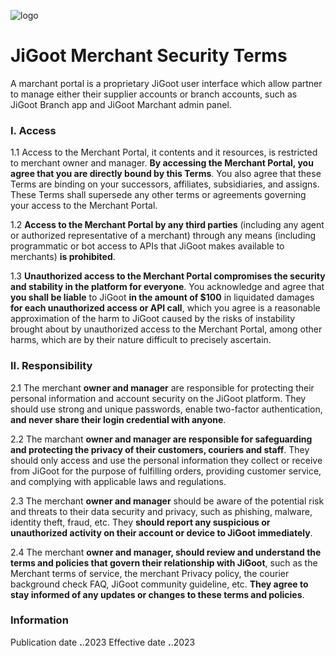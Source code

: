 ![logo]()

# JiGoot Merchant Security Terms


A marchant portal is a proprietary JiGoot user interface which allow partner to manage either their supplier accounts or branch accounts, such as JiGoot Branch app and JiGoot Marchant admin panel. 


### I. Access

1.1 Access to the Merchant Portal, it contents and it resources, is restricted to merchant owner and manager. **By accessing the Merchant Portal, you agree that you are directly bound by this Terms**. You also agree that these Terms are binding on your successors, affiliates, subsidiaries, and assigns. These Terms shall supersede any other terms or agreements governing your access to the Merchant Portal.

1.2 **Access to the Merchant Portal by any third parties** (including any agent or authorized representative of a merchant) through any means (including programmatic or bot access to APIs that JiGoot makes available to merchants) **is prohibited**.

1.3 **Unauthorized access to the Merchant Portal compromises the security and stability in the platform for everyone**. You acknowledge and agree that **you shall be liable** to JiGoot **in the amount of $100** in liquidated damages **for each unauthorized access or API call**, which you agree is a reasonable approximation of the harm to JiGoot caused by the risks of instability brought about by unauthorized access to the Merchant Portal, among other harms, which are by their nature difficult to precisely ascertain.


### II. Responsibility

2.1 The merchant **owner and manager** are responsible for protecting their personal information and account security on the JiGoot platform. They should use strong and unique passwords, enable two-factor authentication, **and never share their login credential with anyone**.

2.2 The marchant **owner and manager are responsible for safeguarding and protecting the privacy of their customers, couriers and staff**. They should only access and use the personal information they collect or receive from JiGoot for the purpose of fulfilling orders, providing customer service, and complying with applicable laws and regulations.

2.3 The merchant **owner and manager** should be aware of the potential risk and threats to their data security and privacy, such as phishing, malware, identity theft, fraud, etc. They **should report any suspicious or unauthorized activity on their account or device to JiGoot immediately**.

2.4 The merchant **owner and manager, should review and understand the terms and policies that govern their relationship with JiGoot**, such as the Merchant terms of service, the merchant Privacy policy, the courier background check FAQ, JiGoot community guideline, etc. **They agree to stay informed of any updates or changes to these terms and policies**.



### Information
Publication date **.**.2023
Effective date  **.**.2023
